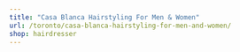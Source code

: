 ```yaml
---
title: "Casa Blanca Hairstyling For Men & Women"
url: /toronto/casa-blanca-hairstyling-for-men-and-women/
shop: hairdresser
---
```

